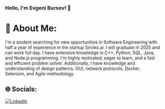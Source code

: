 ### Hello, I'm Evgeni Bursov! 👋

# 💫 About Me:
I'm a student searching for new opportunities in Software Engineering with half a year of experience in the
startup Sirclez.ai. I will graduate in 2025 and can work full day. I have extensive knowledge in C++, Python, SQL,
Java, and Node.js programming. I'm highly motivated, eager to learn, and a fast and efficient problem solver.
Additionally, I have knowledge and understanding of design patterns, GUI, network protocols, Docker, Selenium,
and Agile methodology.


## 🌐 Socials:
[![LinkedIn](https://img.shields.io/badge/LinkedIn-%230077B5.svg?logo=linkedin&logoColor=white)](https://www.linkedin.com/in/evgeni-bursov-software-engineering/) 
